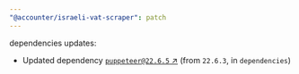 ```yaml
---
"@accounter/israeli-vat-scraper": patch
---
```

dependencies updates:
  - Updated dependency [`puppeteer@22.6.5` ↗︎](https://www.npmjs.com/package/puppeteer/v/22.6.5) (from `22.6.3`, in `dependencies`)

